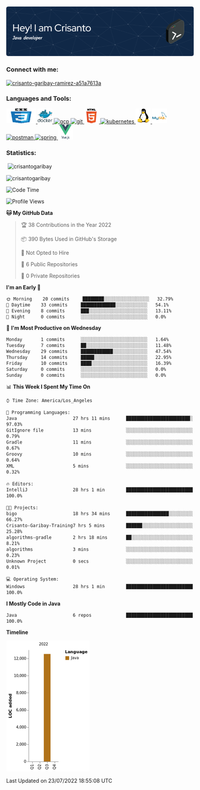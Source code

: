 ![Header](./assets/github-header-image.png)

<h3 align="left">Connect with me:</h3>
<p align="left">
<a href="https://linkedin.com/in/crisanto-garibay-ramirez-a51a7613a" target="blank"><img align="center" src="https://raw.githubusercontent.com/rahuldkjain/github-profile-readme-generator/master/src/images/icons/Social/linked-in-alt.svg" alt="crisanto-garibay-ramirez-a51a7613a" height="30" width="40" /></a>
</p>

<h3 align="left">Languages and Tools:</h3>
<p align="left"> <a href="https://www.w3schools.com/css/" target="_blank" rel="noreferrer"> <img src="https://raw.githubusercontent.com/devicons/devicon/master/icons/css3/css3-original-wordmark.svg" alt="css3" width="80" height="40"/> </a> <a href="https://www.docker.com/" target="_blank" rel="noreferrer"> <img src="https://raw.githubusercontent.com/devicons/devicon/master/icons/docker/docker-original-wordmark.svg" alt="docker" width="40" height="40"/> </a> <a href="https://cloud.google.com" target="_blank" rel="noreferrer"> <img src="https://www.vectorlogo.zone/logos/google_cloud/google_cloud-icon.svg" alt="gcp" width="40" height="40"/> </a> <a href="https://git-scm.com/" target="_blank" rel="noreferrer"> <img src="https://www.vectorlogo.zone/logos/git-scm/git-scm-icon.svg" alt="git" width="40" height="40"/> </a> <a href="https://www.w3.org/html/" target="_blank" rel="noreferrer"> <img src="https://raw.githubusercontent.com/devicons/devicon/master/icons/html5/html5-original-wordmark.svg" alt="html5" width="40" height="40"/> </a> <a href="https://kubernetes.io" target="_blank" rel="noreferrer"> <img src="https://www.vectorlogo.zone/logos/kubernetes/kubernetes-icon.svg" alt="kubernetes" width="40" height="40"/> </a> <a href="https://www.linux.org/" target="_blank" rel="noreferrer"> <img src="https://raw.githubusercontent.com/devicons/devicon/master/icons/linux/linux-original.svg" alt="linux" width="40" height="40"/> </a> <a href="https://www.mysql.com/" target="_blank" rel="noreferrer"> <img src="https://raw.githubusercontent.com/devicons/devicon/master/icons/mysql/mysql-original-wordmark.svg" alt="mysql" width="40" height="40"/> </a> <a href="https://postman.com" target="_blank" rel="noreferrer"> <img src="https://www.vectorlogo.zone/logos/getpostman/getpostman-icon.svg" alt="postman" width="40" height="40"/> </a> <a href="https://spring.io/" target="_blank" rel="noreferrer"> <img src="https://www.vectorlogo.zone/logos/springio/springio-icon.svg" alt="spring" width="40" height="40"/> </a> <a href="https://vuejs.org/" target="_blank" rel="noreferrer"> <img src="https://raw.githubusercontent.com/devicons/devicon/master/icons/vuejs/vuejs-original-wordmark.svg" alt="vuejs" width="40" height="40"/> </a> </p>

<h3 align="left">Statistics:</h3>

<p>&nbsp;<img align="center" src="https://github-readme-stats.vercel.app/api?username=crisantogaribay&show_icons=true&locale=en&theme=dark" alt="crisantogaribay" /></p>

<p><img align="center" src="https://github-readme-streak-stats.herokuapp.com/?user=crisantogaribay&theme=dark" alt="crisantogaribay" /></p>

<!--START_SECTION:waka-->
![Code Time](http://img.shields.io/badge/Code%20Time-46%20hrs%2040%20mins-blue)

![Profile Views](http://img.shields.io/badge/Profile%20Views-64-blue)

**🐱 My GitHub Data** 

> 🏆 38 Contributions in the Year 2022
 > 
> 📦 390 Bytes Used in GitHub's Storage 
 > 
> 🚫 Not Opted to Hire
 > 
> 📜 6 Public Repositories 
 > 
> 🔑 0 Private Repositories  
 > 
**I'm an Early 🐤** 

```text
🌞 Morning    20 commits     ████████░░░░░░░░░░░░░░░░░   32.79% 
🌆 Daytime    33 commits     █████████████░░░░░░░░░░░░   54.1% 
🌃 Evening    8 commits      ███░░░░░░░░░░░░░░░░░░░░░░   13.11% 
🌙 Night      0 commits      ░░░░░░░░░░░░░░░░░░░░░░░░░   0.0%

```
📅 **I'm Most Productive on Wednesday** 

```text
Monday       1 commits      ░░░░░░░░░░░░░░░░░░░░░░░░░   1.64% 
Tuesday      7 commits      ██░░░░░░░░░░░░░░░░░░░░░░░   11.48% 
Wednesday    29 commits     ████████████░░░░░░░░░░░░░   47.54% 
Thursday     14 commits     █████░░░░░░░░░░░░░░░░░░░░   22.95% 
Friday       10 commits     ████░░░░░░░░░░░░░░░░░░░░░   16.39% 
Saturday     0 commits      ░░░░░░░░░░░░░░░░░░░░░░░░░   0.0% 
Sunday       0 commits      ░░░░░░░░░░░░░░░░░░░░░░░░░   0.0%

```


📊 **This Week I Spent My Time On** 

```text
⌚︎ Time Zone: America/Los_Angeles

💬 Programming Languages: 
Java                     27 hrs 11 mins      ████████████████████████░   97.03% 
GitIgnore file           13 mins             ░░░░░░░░░░░░░░░░░░░░░░░░░   0.79% 
Gradle                   11 mins             ░░░░░░░░░░░░░░░░░░░░░░░░░   0.67% 
Groovy                   10 mins             ░░░░░░░░░░░░░░░░░░░░░░░░░   0.64% 
XML                      5 mins              ░░░░░░░░░░░░░░░░░░░░░░░░░   0.32%

🔥 Editors: 
IntelliJ                 28 hrs 1 min        █████████████████████████   100.0%

🐱‍💻 Projects: 
bigo                     18 hrs 34 mins      ████████████████░░░░░░░░░   66.27% 
Crisanto-Garibay-Training7 hrs 5 mins        ██████░░░░░░░░░░░░░░░░░░░   25.28% 
algorithms-gradle        2 hrs 18 mins       ██░░░░░░░░░░░░░░░░░░░░░░░   8.21% 
algorithms               3 mins              ░░░░░░░░░░░░░░░░░░░░░░░░░   0.23% 
Unknown Project          0 secs              ░░░░░░░░░░░░░░░░░░░░░░░░░   0.01%

💻 Operating System: 
Windows                  28 hrs 1 min        █████████████████████████   100.0%

```

**I Mostly Code in Java** 

```text
Java                     6 repos             █████████████████████████   100.0%

```


**Timeline**

![Chart not found](https://raw.githubusercontent.com/CrisantoGaribay/CrisantoGaribay/main/charts/bar_graph.png) 


 Last Updated on 23/07/2022 18:55:08 UTC
<!--END_SECTION:waka-->
